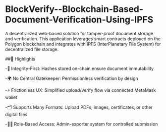 # BlockVerify--Blockchain-Based-Document-Verification-Using-IPFS
A decentralized web-based solution for tamper-proof document storage and verification. This application leverages smart contracts deployed on the Polygon blockchain and integrates with IPFS (InterPlanetary File System) for decentralized file storage.

##🚀 Highlights

-🔐 Integrity-First: Hashes stored on-chain ensure document immutability

-🌍 No Central Gatekeeper: Permissionless verification by design

-⚡ Frictionless UX: Simplified upload/verify flow via connected MetaMask wallet

-🗂️ Supports Many Formats: Upload PDFs, images, certificates, or other digital files

-👨‍💼 Role-Based Access: Admin-exporter system for controlled submission

##
